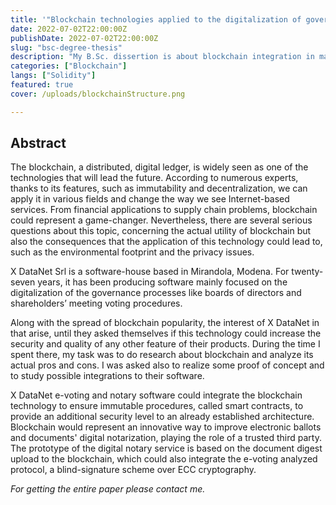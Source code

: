 ```yaml
---
title: '"Blockchain technologies applied to the digitalization of governance processes in business contexts"'
date: 2022-07-02T22:00:00Z
publishDate: 2022-07-02T22:00:00Z
slug: "bsc-degree-thesis"
description: "My B.Sc. dissertion is about blockchain integration in management software."
categories: ["Blockchain"]
langs: ["Solidity"]
featured: true
cover: /uploads/blockchainStructure.png

---
```


## Abstract 

The blockchain, a distributed, digital ledger, is widely seen as one of the technologies that will lead the future. According to numerous experts, thanks to its features, such as immutability and decentralization, we can apply it in various fields and change the way we see Internet-based services.  From financial applications to supply chain problems, blockchain could represent a game-changer. Nevertheless, there are several serious questions about this topic, concerning the actual utility of blockchain but also the consequences that the application of this technology could lead to, such as the environmental footprint and the privacy issues. 

X DataNet Srl is a software-house based in Mirandola, Modena. For twenty-seven years, it has been producing software mainly focused on the digitalization of the governance processes like boards of directors and shareholders’ meeting voting procedures.

Along with the spread of blockchain popularity, the interest of X DataNet in that arise, until they asked themselves if this technology could increase the security and quality of any other feature of their products. During the time I spent there, my task was to do research about blockchain and analyze its actual pros and cons. I was asked also to realize some proof of concept and to study possible integrations to their software. 

X DataNet e-voting and notary software could integrate the blockchain technology to ensure immutable procedures, called smart contracts, to provide an additional security level to an already established architecture.  Blockchain would represent an innovative way to improve electronic ballots and documents' digital notarization, playing the role of a trusted third party. The prototype of the digital notary service is based on the document digest upload to the blockchain, which could also integrate the e-voting analyzed protocol, a blind-signature scheme over ECC cryptography. 

_For getting the entire paper please contact me._
